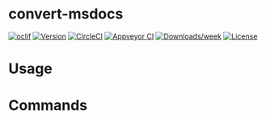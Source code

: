convert-msdocs
==============



[![oclif](https://img.shields.io/badge/cli-oclif-brightgreen.svg)](https://oclif.io)
[![Version](https://img.shields.io/npm/v/convert-msdocs.svg)](https://npmjs.org/package/convert-msdocs)
[![CircleCI](https://circleci.com/gh/mmogib/convert-msdocs/tree/master.svg?style=shield)](https://circleci.com/gh/mmogib/convert-msdocs/tree/master)
[![Appveyor CI](https://ci.appveyor.com/api/projects/status/github/mmogib/convert-msdocs?branch=master&svg=true)](https://ci.appveyor.com/project/mmogib/convert-msdocs/branch/master)
[![Downloads/week](https://img.shields.io/npm/dw/convert-msdocs.svg)](https://npmjs.org/package/convert-msdocs)
[![License](https://img.shields.io/npm/l/convert-msdocs.svg)](https://github.com/mmogib/convert-msdocs/blob/master/package.json)

<!-- toc -->
# Usage
<!-- usage -->
# Commands
<!-- commands -->
